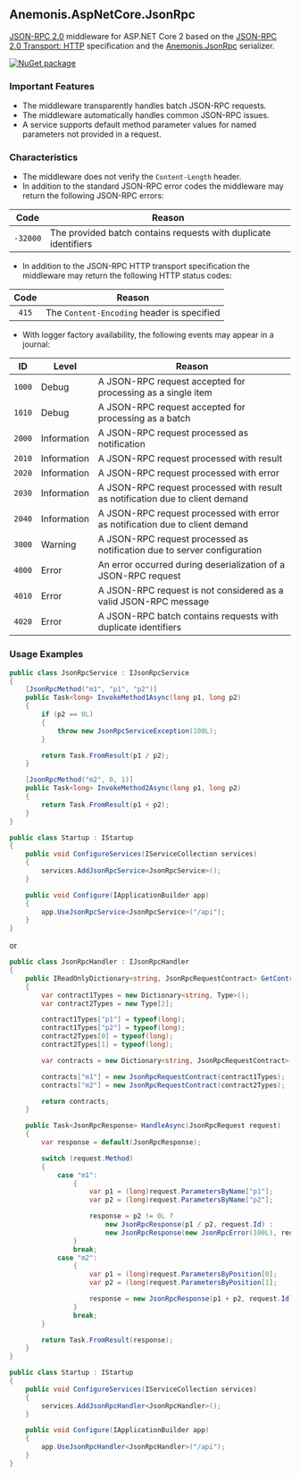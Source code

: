 ## Anemonis.AspNetCore.JsonRpc

[JSON-RPC 2.0](http://www.jsonrpc.org/specification) middleware for ASP.NET Core 2 based on the [JSON-RPC 2.0 Transport: HTTP](https://www.simple-is-better.org/json-rpc/transport_http.html) specification and the [Anemonis.JsonRpc](https://www.nuget.org/packages/Anemonis.JsonRpc)
 serializer.

[![NuGet package](https://img.shields.io/nuget/v/Anemonis.AspNetCore.JsonRpc.svg?style=flat-square)](https://www.nuget.org/packages/Anemonis.AspNetCore.JsonRpc)

### Important Features

- The middleware transparently handles batch JSON-RPC requests.
- The middleware automatically handles common JSON-RPC issues.
- A service supports default method parameter values for named parameters not provided in a request.

### Characteristics

- The middleware does not verify the `Content-Length` header.
- In addition to the standard JSON-RPC error codes the middleware may return the following JSON-RPC errors:

Code | Reason
:---: | ---
`-32000` | The provided batch contains requests with duplicate identifiers

- In addition to the JSON-RPC HTTP transport specification the middleware may return the following HTTP status codes:

Code | Reason
:---: | ---
`415` | The `Content-Encoding` header is specified

- With logger factory availability, the following events may appear in a journal:

ID | Level | Reason
:---: | --- | ---
`1000` | Debug | A JSON-RPC request accepted for processing as a single item
`1010` | Debug | A JSON-RPC request accepted for processing as a batch
`2000` | Information | A JSON-RPC request processed as notification
`2010` | Information | A JSON-RPC request processed with result
`2020` | Information | A JSON-RPC request processed with error
`2030` | Information | A JSON-RPC request processed with result as notification due to client demand
`2040` | Information | A JSON-RPC request processed with error as notification due to client demand
`3000` | Warning | A JSON-RPC request processed as notification due to server configuration
`4000` | Error | An error occurred during deserialization of a JSON-RPC request
`4010` | Error | A JSON-RPC request is not considered as a valid JSON-RPC message
`4020` | Error | A JSON-RPC batch contains requests with duplicate identifiers

### Usage Examples

```cs
public class JsonRpcService : IJsonRpcService
{
    [JsonRpcMethod("m1", "p1", "p2")]
    public Task<long> InvokeMethod1Async(long p1, long p2)
    {
        if (p2 == 0L)
        {
            throw new JsonRpcServiceException(100L);
        }

        return Task.FromResult(p1 / p2);
    }

    [JsonRpcMethod("m2", 0, 1)]
    public Task<long> InvokeMethod2Async(long p1, long p2)
    {
        return Task.FromResult(p1 + p2);
    }
}

public class Startup : IStartup
{
    public void ConfigureServices(IServiceCollection services)
    {
        services.AddJsonRpcService<JsonRpcService>();
    }

    public void Configure(IApplicationBuilder app)
    {
        app.UseJsonRpcService<JsonRpcService>("/api");
    }
}
```
or
```cs
public class JsonRpcHandler : IJsonRpcHandler
{
    public IReadOnlyDictionary<string, JsonRpcRequestContract> GetContracts()
    {
        var contract1Types = new Dictionary<string, Type>();
        var contract2Types = new Type[2];

        contract1Types["p1"] = typeof(long);
        contract1Types["p2"] = typeof(long);
        contract2Types[0] = typeof(long);
        contract2Types[1] = typeof(long);

        var contracts = new Dictionary<string, JsonRpcRequestContract>();

        contracts["m1"] = new JsonRpcRequestContract(contract1Types);
        contracts["m2"] = new JsonRpcRequestContract(contract2Types);

        return contracts;
    }

    public Task<JsonRpcResponse> HandleAsync(JsonRpcRequest request)
    {
        var response = default(JsonRpcResponse);

        switch (request.Method)
        {
            case "m1":
                {
                    var p1 = (long)request.ParametersByName["p1"];
                    var p2 = (long)request.ParametersByName["p2"];

                    response = p2 != 0L ?
                        new JsonRpcResponse(p1 / p2, request.Id) :
                        new JsonRpcResponse(new JsonRpcError(100L), request.Id);
                }
                break;
            case "m2":
                {
                    var p1 = (long)request.ParametersByPosition[0];
                    var p2 = (long)request.ParametersByPosition[1];

                    response = new JsonRpcResponse(p1 + p2, request.Id);
                }
                break;
        }

        return Task.FromResult(response);
    }
}

public class Startup : IStartup
{
    public void ConfigureServices(IServiceCollection services)
    {
        services.AddJsonRpcHandler<JsonRpcHandler>();
    }

    public void Configure(IApplicationBuilder app)
    {
        app.UseJsonRpcHandler<JsonRpcHandler>("/api");
    }
}
```